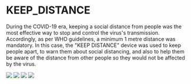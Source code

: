 # KEEP_DISTANCE
During the COVID-19 era, keeping a social distance from people was the most effective way to stop and control the virus's transmission. Accordingly, as per WHO guidelines, a minimum 1 metre distance was mandatory. In this case, the "KEEP DISTANCE" device was used to keep people apart, to warn them about social distancing, and also to help them be aware of the distance from other people so they would not be affected by the virus.


<img src="https://user-images.githubusercontent.com/83163103/189480067-d5d35727-291d-4790-98d9-eb64aec8f974.PNG" >

<img src="https://user-images.githubusercontent.com/83163103/189480068-3dedf0de-8ce2-43d6-9660-ccefaa2c08d3.PNG" >

<img src="https://user-images.githubusercontent.com/83163103/189480070-019cbe4b-49fd-43c2-a32a-4fd4e11a07b9.PNG" >
<img src="https://user-images.githubusercontent.com/83163103/189480072-c690f7a4-6b22-4f07-a7ea-058c4384a8fc.PNG" >





